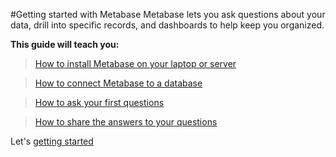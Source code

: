 #Getting started with Metabase
Metabase lets you ask questions about your data, drill into specific records, and dashboards to help keep you organized.  

**This guide will teach you:**

> [How to install Metabase on your laptop or server](01-installing-metabase.md)

> [How to connect Metabase to a database](02-connecting-metabase.md)

> [How to ask your first questions](03-asking-questions.md)

> [How to share the answers to your questions](04-sharing-answers.md)


Let's [getting started](01-installing-metabase.md)